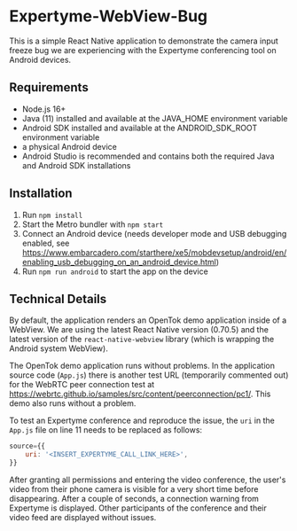 # Expertyme-WebView-Bug

This is a simple React Native application to demonstrate the camera input freeze bug we are experiencing with the Expertyme conferencing tool on Android devices.

## Requirements

- Node.js 16+
- Java (11) installed and available at the JAVA_HOME environment variable
- Android SDK installed and available at the ANDROID_SDK_ROOT environment variable
- a physical Android device
- Android Studio is recommended and contains both the required Java and Android SDK installations


## Installation

1. Run `npm install`
2. Start the Metro bundler with `npm start`
3. Connect an Android device (needs developer mode and USB debugging enabled, see https://www.embarcadero.com/starthere/xe5/mobdevsetup/android/en/enabling_usb_debugging_on_an_android_device.html)
4. Run `npm run android` to start the app on the device

## Technical Details

By default, the application renders an OpenTok demo application inside of a WebView. We are using the latest React Native version (0.70.5) and the latest version of the `react-native-webview` library (which is wrapping the Android system WebView).

The OpenTok demo application runs without problems. In the application source code (`App.js`) there is another test URL (temporarily commented out) for the WebRTC peer connection test at https://webrtc.github.io/samples/src/content/peerconnection/pc1/. This demo also runs without a problem.

To test an Expertyme conference and reproduce the issue, the `uri` in the `App.js` file on line 11 needs to be replaced as follows:

```js
source={{
    uri: '<INSERT_EXPERTYME_CALL_LINK_HERE>',
}}
```

After granting all permissions and entering the video conference, the user's video from their phone camera is visible for a very short time before disappearing. After a couple of seconds, a connection warning from Expertyme is displayed. Other participants of the conference and their video feed are displayed without issues.